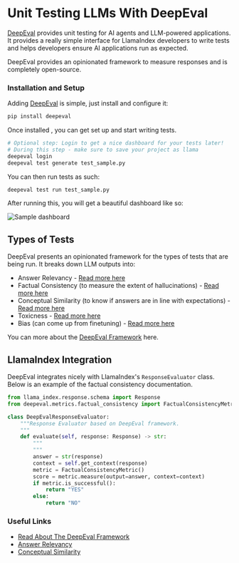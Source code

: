 # Unit Testing LLMs With DeepEval

[DeepEval](https://github.com/confident-ai/deepeval) provides unit testing for AI agents and LLM-powered applications. It provides a really simple interface for LlamaIndex developers to write tests and helps developers ensure AI applications run as expected.

DeepEval provides an opinionated framework to measure responses and is completely open-source.

### Installation and Setup

Adding [DeepEval](https://github.com/confident-ai/deepeval) is simple, just install and configure it:

```sh
pip install deepeval
```

Once installed , you can get set up and start writing tests.

```sh
# Optional step: Login to get a nice dashboard for your tests later!
# During this step - make sure to save your project as llama
deepeval login
deepeval test generate test_sample.py
```

You can then run tests as such:

```bash
deepeval test run test_sample.py
```

After running this, you will get a beautiful dashboard like so:

![Sample dashboard](https://raw.githubusercontent.com/confident-ai/deepeval/main/docs/assets/dashboard-screenshot.png)

## Types of Tests

DeepEval presents an opinionated framework for the types of tests that are being run. It breaks down LLM outputs into: 
- Answer Relevancy - [Read more here](https://docs.confident-ai.com/docs/measuring_llm_performance/answer_relevancy)
- Factual Consistency (to measure the extent of hallucinations) - [Read more here](https://docs.confident-ai.com/docs/measuring_llm_performance/factual_consistency)
- Conceptual Similarity (to know if answers are in line with expectations) - [Read more here](https://docs.confident-ai.com/docs/measuring_llm_performance/conceptual_similarity)
- Toxicness - [Read more here](https://docs.confident-ai.com/docs/measuring_llm_performance/non_toxic)
- Bias (can come up from finetuning) - [Read more here](https://docs.confident-ai.com/docs/measuring_llm_performance/debias)

You can more about the [DeepEval Framework](https://docs.confident-ai.com/docs/framework) here.

## LlamaIndex Integration

DeepEval integrates nicely with LlamaIndex's `ResponseEvaluator` class. Below is an example of the factual consistency documentation.

```python
from llama_index.response.schema import Response
from deepeval.metrics.factual_consistency import FactualConsistencyMetric

class DeepEvalResponseEvaluator:
    """Response Evaluator based on DeepEval framework.
    """
    def evaluate(self, response: Response) -> str:
        """
        """
        answer = str(response)
        context = self.get_context(response)
        metric = FactualConsistencyMetric()
        score = metric.measure(output=answer, context=context)
        if metric.is_successful():
            return "YES"
        else:
            return "NO"

```

### Useful Links

* [Read About The DeepEval Framework](https://docs.confident-ai.com/docs/framework)
* [Answer Relevancy](https://docs.confident-ai.com/docs/measuring_llm_performance/answer_relevancy)
* [Conceptual Similarity](https://docs.confident-ai.com/docs/measuring_llm_performance/conceptual_similarity)